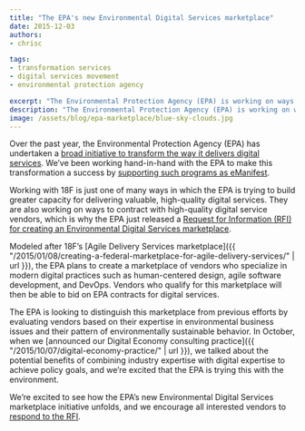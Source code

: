 ```yaml
---
title: "The EPA's new Environmental Digital Services marketplace"
date: 2015-12-03
authors:
- chrisc

tags:
- transformation services
- digital services movement
- environmental protection agency

excerpt: "The Environmental Protection Agency (EPA) is working on ways to contract with high-quality digital service vendors, which is why they just released a Request for Information (RFI) for creating an Environmental Digital Services marketplace."
description: "The Environmental Protection Agency (EPA) is working on ways to contract with high-quality digital service vendors, which is why they just released a Request for Information (RFI) for creating an Environmental Digital Services marketplace."
image: /assets/blog/epa-marketplace/blue-sky-clouds.jpg
---
```


Over the past year, the Environmental Protection Agency (EPA) has undertaken a [broad initiative to transform the way it delivers digital services](http://fedscoop.com/epa-to-grow-digital-services-with-godbout-at-helm). We’ve been working hand-in-hand with the EPA to make this transformation a success by [supporting such programs as eManifest](http://fedscoop.com/hazardous-waste-regulator-portals-get-a-boost-from-epa-digital-services).

Working with 18F is just one of many ways in which the EPA is trying to build greater capacity for delivering valuable, high-quality digital services. They are also working on ways to contract with high-quality digital service vendors, which is why the EPA just released a [Request for Information (RFI) for creating an Environmental Digital Services marketplace](https://www.fbo.gov/index?s=opportunity&mode=form&id=318612f638d28fae5675eef7bcc3dfc3&tab=core&_cview=0).

Modeled after 18F’s [Agile Delivery Services marketplace]({{ "/2015/01/08/creating-a-federal-marketplace-for-agile-delivery-services/" | url }}), the EPA plans to create a marketplace of vendors who specialize in modern digital practices such as human-centered design, agile software development, and DevOps. Vendors who qualify for this marketplace will then be able to bid on EPA contracts for digital services.

The EPA is looking to distinguish this marketplace from previous efforts by evaluating vendors based on their expertise in environmental business issues and their pattern of environmentally sustainable behavior. In October, when we [announced our Digital Economy consulting practice]({{ "/2015/10/07/digital-economy-practice/" | url }}), we talked about the potential benefits of combining industry expertise with digital expertise to achieve policy goals, and we’re excited that the EPA is trying this with the environment.

We’re excited to see how the EPA’s new Environmental Digital Services marketplace initiative unfolds, and we encourage all interested vendors to [respond to the RFI](https://www.fbo.gov/index?s=opportunity&mode=form&id=318612f638d28fae5675eef7bcc3dfc3&tab=core&_cview=0).
